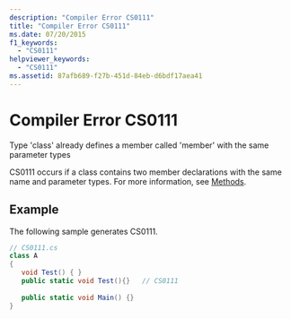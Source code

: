```yaml
---
description: "Compiler Error CS0111"
title: "Compiler Error CS0111"
ms.date: 07/20/2015
f1_keywords: 
  - "CS0111"
helpviewer_keywords: 
  - "CS0111"
ms.assetid: 87afb689-f27b-451d-84eb-d6bdf17aea41
---
```

# Compiler Error CS0111
Type 'class' already defines a member called 'member' with the same parameter types  
  
 CS0111 occurs if a class contains two member declarations with the same name and parameter types. For more information, see [Methods](../programming-guide/classes-and-structs/methods.md).  
  
## Example  
 The following sample generates CS0111.  
  
```csharp  
// CS0111.cs  
class A  
{  
   void Test() { }  
   public static void Test(){}   // CS0111  
  
   public static void Main() {}  
}  
```
